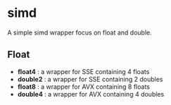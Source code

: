 # simd
A simple simd wrapper focus on float and double.

## Float
- **float4** : a wrapper for SSE containing 4 floats
- **double2** : a wrapper for SSE containing 2 doubles
- **float8** : a wrapper for AVX containing 8 floats
- **double4** : a wrapper for AVX containing 4 doubles
